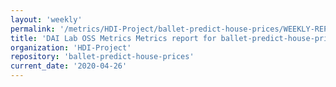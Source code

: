 ```yaml
---
layout: 'weekly'
permalink: '/metrics/HDI-Project/ballet-predict-house-prices/WEEKLY-REPORT-2020-04-26'
title: 'DAI Lab OSS Metrics Metrics report for ballet-predict-house-prices | WEEKLY-REPORT-2020-04-26'
organization: 'HDI-Project'
repository: 'ballet-predict-house-prices'
current_date: '2020-04-26'
---
```

